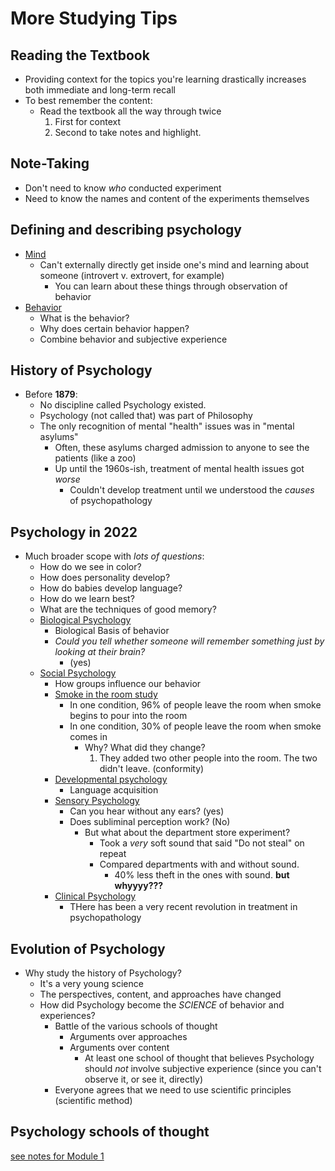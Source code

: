 # More Studying Tips

## Reading the Textbook

- Providing context for the topics you're learning drastically increases both immediate and long-term recall
- To best remember the content:
  - Read the textbook all the way through twice
    1. First for context
    2. Second to take notes and highlight.

## Note-Taking

- Don't need to know _who_ conducted experiment
- Need to know the names and content of the experiments themselves

## Defining and describing psychology

- <u>Mind</u>
  - Can't externally directly get inside one's mind and learning about someone (introvert v. extrovert, for example)
    - You can learn about these things through observation of behavior
- <u>Behavior</u>
  - What is the behavior?
  - Why does certain behavior happen?
  - Combine behavior and subjective experience

## History of Psychology

- Before **1879**:
  - No discipline called Psychology existed.
  - Psychology (not called that) was part of Philosophy
  - The only recognition of mental "health" issues was in "mental asylums"
    - Often, these asylums charged admission to anyone to see the patients (like a zoo)
    - Up until the 1960s-ish, treatment of mental health issues got _worse_
      - Couldn't develop treatment until we understood the _causes_ of psychopathology

## Psychology in 2022

- Much broader scope with _lots of questions_:
  - How do we see in color?
  - How does personality develop?
  - How do babies develop language?
  - How do we learn best?
  - What are the techniques of good memory?
  - <u>Biological Psychology</u>
    - Biological Basis of behavior
    - _Could you tell whether someone will remember something just by looking at their brain?_
      - (yes)
  - <u>Social Psychology</u>
    - How groups influence our behavior
    - <u>Smoke in the room study</u>
      - In one condition, 96% of people leave the room when smoke begins to pour into the room
      - In one condition, 30% of people leave the room when smoke comes in
        - Why? What did they change?
          1. They added two other people into the room. The two didn't leave. (conformity)
    - <u>Developmental psychology</u>
      - Language acquisition
    - <u>Sensory Psychology</u>
      - Can you hear without any ears? (yes)
      - Does subliminal perception work? (No)
        - But what about the department store experiment?
          - Took a _very_ soft sound that said "Do not steal" on repeat
          - Compared departments with and without sound.
            - 40% less theft in the ones with sound. **but whyyyy???**
    - <u>Clinical Psychology</u>
      - THere has been a very recent revolution in treatment in psychopathology


## Evolution of Psychology

- Why study the history of Psychology?
  - It's a very young science
  - The perspectives, content, and approaches have changed
  - How did Psychology become the _SCIENCE_ of behavior and experiences?
    - Battle of the various schools of thought
      - Arguments over approaches
      - Arguments over content
        - At least one school of thought that believes Psychology should _not_ involve subjective experience (since you can't observe it, or see it, directly)
    - Everyone agrees that we need to use scientific principles (scientific method)


## Psychology schools of thought
[see notes for Module 1](Module%201.md#psychologys-first-schools-of-thought)